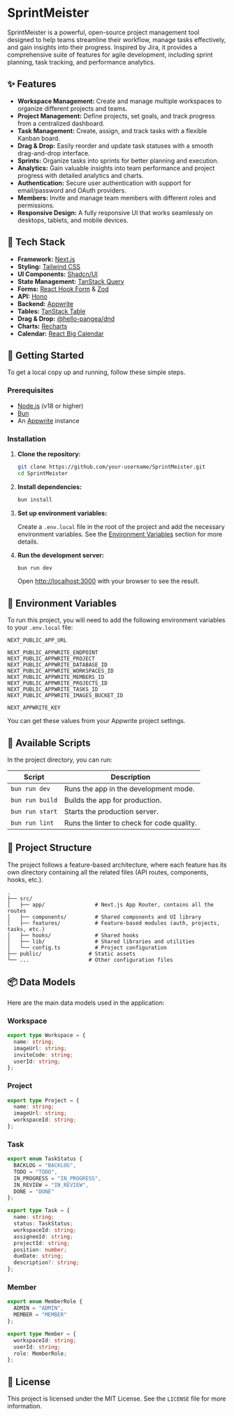 # SprintMeister

SprintMeister is a powerful, open-source project management tool designed to help teams streamline their workflow, manage tasks effectively, and gain insights into their progress. Inspired by Jira, it provides a comprehensive suite of features for agile development, including sprint planning, task tracking, and performance analytics.

## ✨ Features

- **Workspace Management:** Create and manage multiple workspaces to organize different projects and teams.
- **Project Management:** Define projects, set goals, and track progress from a centralized dashboard.
- **Task Management:** Create, assign, and track tasks with a flexible Kanban board.
- **Drag & Drop:** Easily reorder and update task statuses with a smooth drag-and-drop interface.
- **Sprints:** Organize tasks into sprints for better planning and execution.
- **Analytics:** Gain valuable insights into team performance and project progress with detailed analytics and charts.
- **Authentication:** Secure user authentication with support for email/password and OAuth providers.
- **Members:** Invite and manage team members with different roles and permissions.
- **Responsive Design:** A fully responsive UI that works seamlessly on desktops, tablets, and mobile devices.

## 🚀 Tech Stack

- **Framework:** [Next.js](https://nextjs.org/)
- **Styling:** [Tailwind CSS](https://tailwindcss.com/)
- **UI Components:** [Shadcn/UI](https://ui.shadcn.com/)
- **State Management:** [TanStack Query](https://tanstack.com/query)
- **Forms:** [React Hook Form](https://react-hook-form.com/) & [Zod](https://zod.dev/)
- **API:** [Hono](https://hono.dev/)
- **Backend:** [Appwrite](https://appwrite.io/)
- **Tables:** [TanStack Table](https://tanstack.com/table)
- **Drag & Drop:** [@hello-pangea/dnd](https://github.com/hello-pangea/dnd)
- **Charts:** [Recharts](https://recharts.org/)
- **Calendar:** [React Big Calendar](http://jquense.github.io/react-big-calendar/)

## 🏁 Getting Started

To get a local copy up and running, follow these simple steps.

### Prerequisites

- [Node.js](https://nodejs.org/en/) (v18 or higher)
- [Bun](https://bun.sh/)
- An [Appwrite](https://appwrite.io/) instance

### Installation

1.  **Clone the repository:**

    ```bash
    git clone https://github.com/your-username/SprintMeister.git
    cd SprintMeister
    ```

2.  **Install dependencies:**

    ```bash
    bun install
    ```

3.  **Set up environment variables:**

    Create a `.env.local` file in the root of the project and add the necessary environment variables. See the [Environment Variables](#-environment-variables) section for more details.

4.  **Run the development server:**

    ```bash
    bun run dev
    ```

    Open [http://localhost:3000](http://localhost:3000) with your browser to see the result.

## 🔑 Environment Variables

To run this project, you will need to add the following environment variables to your `.env.local` file:

```
NEXT_PUBLIC_APP_URL

NEXT_PUBLIC_APPWRITE_ENDPOINT
NEXT_PUBLIC_APPWRITE_PROJECT
NEXT_PUBLIC_APPWRITE_DATABASE_ID
NEXT_PUBLIC_APPWRITE_WORKSPACES_ID
NEXT_PUBLIC_APPWRITE_MEMBERS_ID
NEXT_PUBLIC_APPWRITE_PROJECTS_ID
NEXT_PUBLIC_APPWRITE_TASKS_ID
NEXT_PUBLIC_APPWRITE_IMAGES_BUCKET_ID

NEXT_APPWRITE_KEY
```

You can get these values from your Appwrite project settings.

## 📜 Available Scripts

In the project directory, you can run:

| Script        | Description                                     |
| ------------- | ----------------------------------------------- |
| `bun run dev`   | Runs the app in the development mode.           |
| `bun run build` | Builds the app for production.                  |
| `bun run start` | Starts the production server.                   |
| `bun run lint`  | Runs the linter to check for code quality.      |

## 📁 Project Structure

The project follows a feature-based architecture, where each feature has its own directory containing all the related files (API routes, components, hooks, etc.).

```
.
├── src/
│   ├── app/                # Next.js App Router, contains all the routes
│   ├── components/         # Shared components and UI library
│   ├── features/           # Feature-based modules (auth, projects, tasks, etc.)
│   ├── hooks/              # Shared hooks
│   ├── lib/                # Shared libraries and utilities
│   └── config.ts           # Project configuration
├── public/               # Static assets
└── ...                   # Other configuration files
```

## 📦 Data Models

Here are the main data models used in the application:

### Workspace

```typescript
export type Workspace = {
  name: string;
  imageUrl: string;
  inviteCode: string;
  userId: string;
};
```

### Project

```typescript
export type Project = {
  name: string;
  imageUrl: string;
  workspaceId: string;
};
```

### Task

```typescript
export enum TaskStatus {
  BACKLOG = "BACKLOG",
  TODO = "TODO",
  IN_PROGRESS = "IN_PROGRESS",
  IN_REVIEW = "IN_REVIEW",
  DONE = "DONE"
};

export type Task = {
  name: string;
  status: TaskStatus;
  workspaceId: string;
  assigneeId: string;
  projectId: string;
  position: number;
  dueDate: string;
  description?: string;
};
```

### Member

```typescript
export enum MemberRole {
  ADMIN = "ADMIN",
  MEMBER = "MEMBER"
};

export type Member = {
  workspaceId: string;
  userId: string;
  role: MemberRole;
};
```

## 📄 License

This project is licensed under the MIT License. See the `LICENSE` file for more information.
